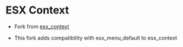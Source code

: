 # ESX Context

- Fork from [esx_context](https://github.com/esx-framework/esx-legacy/tree/main/%5Besx%5D/esx_context)

- This fork adds compatibility with esx_menu_default to esx_context
